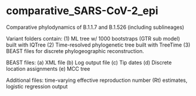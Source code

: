 # comparative_SARS-CoV-2_epi


Comparative phylodynamics of B.1.1.7 and B.1.526 (including sublineages)

Variant folders contain: (1) ML tree w/ 1000 bootstraps (GTR sub model) built with IQTree (2) Time-resolved phylogenetic tree built with TreeTime (3) BEAST files for discrete phylogeographic reconstruction.

BEAST files: (a) XML file (b) Log output file (c) Tip dates (d) Discrete location assignments (e) MCC tree

Additional files: time-varying effective reproduction number (Rt) estimates, logistic regression output
